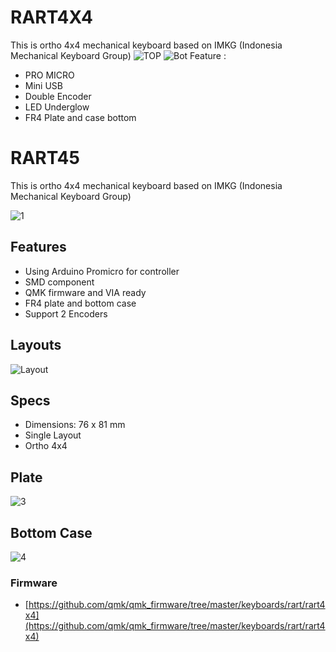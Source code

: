 # RART4X4
This is ortho 4x4 mechanical keyboard based on IMKG (Indonesia Mechanical Keyboard Group)
![TOP](https://user-images.githubusercontent.com/30220306/100748142-8aa5a080-3415-11eb-9b22-77f38d4dd891.png)
![Bot](https://user-images.githubusercontent.com/30220306/100748217-a1e48e00-3415-11eb-8988-ec96929cf6cf.png)
Feature :
* PRO MICRO 
* Mini USB
* Double Encoder
* LED Underglow
* FR4 Plate and case bottom

# RART45

This is ortho 4x4 mechanical keyboard based on IMKG (Indonesia Mechanical Keyboard Group)

![1](https://user-images.githubusercontent.com/30220306/107841605-d3eb7680-6dee-11eb-95f5-51c5a50fb996.png)

## Features

- Using Arduino Promicro for controller
- SMD component
- QMK firmware and VIA ready
- FR4 plate and bottom case
- Support 2 Encoders

## Layouts

![Layout](https://user-images.githubusercontent.com/30220306/107841680-7b68a900-6def-11eb-95f6-879a8cff0428.png)

## Specs

- Dimensions: 76 x 81 mm
- Single Layout
- Ortho 4x4

## Plate

![3](https://user-images.githubusercontent.com/30220306/107841712-de5a4000-6def-11eb-99dd-b6c68c2a598a.png)

## Bottom Case

![4](https://user-images.githubusercontent.com/30220306/107841741-1a8da080-6df0-11eb-992f-4970167e0775.png)

### Firmware
- [https://github.com/qmk/qmk_firmware/tree/master/keyboards/rart/rart4x4](https://github.com/qmk/qmk_firmware/tree/master/keyboards/rart/rart4x4)
